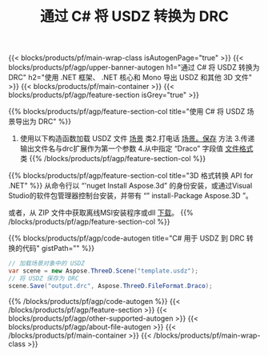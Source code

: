 ﻿---
title: 通过 C# 将 USDZ 转换为 DRC 
description: 使用 .NET API 转换 USDZ 和其他 3D 文件
url: /zh/net/conversion/usdz-to-drc/
family: 3d
platformtag: net
feature: conversion
informat: USDZ
outformat: DRC
otherformats: FBX RVM OBJ PLY PDF STL DRC GLTF 
---
{{< blocks/products/pf/main-wrap-class isAutogenPage="true" >}}
{{< blocks/products/pf/agp/upper-banner-autogen h1="通过 C# 将 USDZ 转换为 DRC" h2="使用 .NET 框架、 .NET 核心和 Mono 导出 USDZ 和其他 3D 文件" >}}
{{< blocks/products/pf/main-container >}}
{{< blocks/products/pf/agp/feature-section isGrey="true" >}}

{{% blocks/products/pf/agp/feature-section-col title="使用 C# 将 USDZ 场景导出为 DRC" %}}
1. 使用以下构造函数加载 USDZ 文件 [场景](https://apireference.aspose.com/3d/net/aspose.threed/scene) 类2.打电话 [场景。保存](https://apireference.aspose.com/3d/net/aspose.threed/scene/methods/save/index) 方法
3.传递输出文件名与drc扩展作为第一个参数
4.从中指定 “Draco” 字段值 [文件格式](https://apireference.aspose.com/3d/net/aspose.threed/fileformat/fields/index) 类
{{% /blocks/products/pf/agp/feature-section-col %}}

{{% blocks/products/pf/agp/feature-section-col title="3D 格式转换 API for .NET" %}}
从命令行以 “'nuget Install Aspose.3d” 的身份安装，或通过Visual Studio的软件包管理器控制台安装，并带有 “” install-Package Aspose.3D ”。

或者，从 ZIP 文件中获取离线MSI安装程序或dll [下载](https://downloads.aspose.com/3d/net)。
{{% /blocks/products/pf/agp/feature-section-col %}}

{{% blocks/products/pf/agp/code-autogen title="C# 用于 USDZ 到 DRC 转换的代码" gistPath="" %}}
```cs
// 加载场景对象中的 USDZ 
var scene = new Aspose.ThreeD.Scene("template.usdz");
// 将 USDZ 保存为 DRC 
scene.Save("output.drc", Aspose.ThreeD.FileFormat.Draco);

```
{{% /blocks/products/pf/agp/code-autogen %}}
{{< /blocks/products/pf/agp/feature-section >}}
{{< blocks/products/pf/agp/other-supported-autogen >}}
{{< blocks/products/pf/agp/about-file-autogen >}}
{{< /blocks/products/pf/main-container >}}
{{< /blocks/products/pf/main-wrap-class >}}